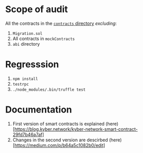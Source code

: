 # Scope of audit
All the contracts in the [`contracts` directory](https://github.com/KyberNetwork/smart-contracts/tree/auditv2/contracts) *excluding*:
1. `Migration.sol`
2. All contracts in `mockContracts`
3. `abi` directory

# Regresssion
1. `npm install`
2. `testrpc`
3. `./node_modules/.bin/truffle test`

# Documentation
1. First version of smart contracts is explained (here)[https://blog.kyber.network/kyber-network-smart-contract-29fd7b46a7af]
2. Changes in the second version are descirbed (here)[https://medium.com/p/b64a5c1082b0/edit]
